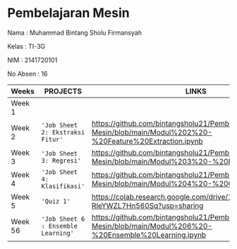 # **Pembelajaran Mesin**

Nama     : Muhammad Bintang Sholu Firmansyah

Kelas    : TI-3G

NIM      : 2141720101

No Absen : 16

|Weeks           |PROJECTS                         |LINKS                        |
|----------------|---------------------------------|-----------------------------|
|Week 1        |         | 
|Week 2        | `'Job Sheet 2: Ekstraksi Fitur'` | https://github.com/bintangsholu21/Pembelajaran-Mesin/blob/main/Modul%202%20-%20Feature%20Extraction.ipynb
|Week 3        |`'Job Sheet 3: Regresi'` |  https://github.com/bintangsholu21/Pembelajaran-Mesin/blob/main/Modul%203%20-%20Regresion.ipynb         
|Week 4        | `'Job Sheet 4: Klasifikasi'` | https://github.com/bintangsholu21/Pembelajaran-Mesin/blob/main/Modul%204%20-%20Classification.ipynb             
|Week 5        | `'Quiz 1'` | https://colab.research.google.com/drive/1s76kTyIDIl_HMph2-RleYWZL7Hn560Sq?usp=sharing
|Week 56        | `'Job Sheet 6 : Ensemble Learning'` | https://github.com/bintangsholu21/Pembelajaran-Mesin/blob/main/Modul%206%20-%20Ensemble%20Learning.ipynb
